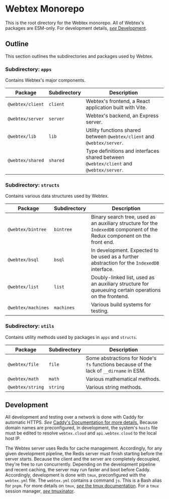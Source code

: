 # Webtex Monorepo
This is the root directory for the Webtex monorepo. All of Webtex's packages are ESM-only. For development details, [_see_ Development](#development).

## Outline
This section outlines the subdirectories and packages used by Webtex.

### Subdirectory: `apps`
Contains Webtex's major components.

| Package          | Subdirectory | Description                                                                           |
| ---------------- | ------------ | ------------------------------------------------------------------------------------- |
| `@webtex/client` | `client`     | Webtex's frontend, a React application built with Vite.                               |
| `@webtex/server` | `server`     | Webtex's backend, an Express server.                                                  |
| `@webtex/lib`    | `lib`        | Utility functions shared between `@webtex/client` and `@webtex/server`.               |
| `@webtex/shared` | `shared`     | Type definitions and interfaces shared between `@webtex/client` and `@webtex/server`. |

### Subdirectory: `structs`
Contains various data structures used by Webtex.

| Package            | Subdirectory | Description                                                                                                               |
| ------------------ | ------------ | ------------------------------------------------------------------------------------------------------------------------- |
| `@webtex/bintree`  | `bintree`    | Binary search tree, used as an auxiliary structure for the `IndexedDB` component of the Redux component on the front end. |
| `@webtex/bsql`     | `bsql`       | In development. Expected to be used as a further abstraction for the `IndexedDB` interface.                               |
| `@webtex/list`     | `list`       | Doubly-linked list, used as an auxiliary structure for queueuing certain operations on the frontend.                      |
| `@webtex/machines` | `machines`   | Various build systems for testing.                                                                                        |

### Subdirectory: `utils`
Contains utility methods used by packages in `apps` and `structs`.

| Package          | Subdirectory | Description                                                                            |
| ---------------- | ------------ | -------------------------------------------------------------------------------------- |
| `@webtex/file`   | `file`       | Some abstractions for Node's `fs` functions because of the lack of `__dirname` in ESM. |
| `@webtex/math`   | `math`       | Various mathematical methods.                                                          |
| `@webtex/string` | `string`     | Various string methods.                                                                |

## Development
All development and testing over a network is done with Caddy for automatic HTTPS. _See_ [Caddy's Documentation for more details.](https://caddyserver.com/docs/) Because domain names are preconfigured, in development, the system's `hosts` file must be edited to resolve `webtex.cloud` and `api.webtex.cloud` to the local host IP.

The Webtex server uses Redis for cache management. Accordingly, for any given development pipeline, the Redis server must finish starting before the server starts. Because the client and the server are completely decoupled, they're free to run concurrently. Depending on the development pipeline and recent caching, the server may run faster and boot before Caddy. Accordingly, development is done with `tmux`, preconfigured with the `webtex.yml` file. The `webtex.yml` contains a command `js`. This is a Bash alias for `pnpm`. For more details on `tmux`, [_see_ the tmux documentation](https://tmuxguide.readthedocs.io/en/latest/tmux/tmux.html). For a `tmux` session manager, [_see_ tmuxinator](https://github.com/tmuxinator/tmuxinator).
